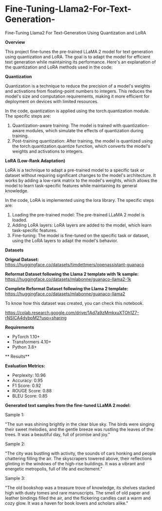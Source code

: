 # Fine-Tuning-Llama2-For-Text-Generation-
Fine-Tuning Llama2 For Text-Generation Using Quantization and LoRA

**Overview**

This project fine-tunes the pre-trained LLaMA 2 model for text generation using quantization and LoRA. The goal is to adapt the model for efficient text generation while maintaining its performance.
Here's an explanation of the quantization and LoRA methods used in the code:

**Quantization**

Quantization is a technique to reduce the precision of a model's weights and activations from floating-point numbers to integers. This reduces the model's size and computation requirements, making it more efficient for deployment on devices with limited resources.

In the code, quantization is applied using the torch.quantization module. The specific steps are:

1. Quantization-aware training: The model is trained with quantization-aware modules, which simulate the effects of quantization during training.
2. Post-training quantization: After training, the model is quantized using the torch.quantization.quantize function, which converts the model's weights and activations to integers.

**LoRA (Low-Rank Adaptation)**

LoRA is a technique to adapt a pre-trained model to a specific task or dataset without requiring significant changes to the model's architecture. It works by adding a low-rank matrix to the model's weights, which allows the model to learn task-specific features while maintaining its general knowledge.

In the code, LoRA is implemented using the lora library. The specific steps are:

1. Loading the pre-trained model: The pre-trained LLaMA 2 model is loaded.
2. Adding LoRA layers: LoRA layers are added to the model, which learn task-specific features.
3. Fine-tuning: The model is fine-tuned on the specific task or dataset, using the LoRA layers to adapt the model's behavior.

**Datasets**

**Orignal Dataset:** https://huggingface.co/datasets/timdettmers/openassistant-guanaco

**Reformat Dataset following the Llama 2 template with 1k sample:** https://huggingface.co/datasets/mlabonne/guanaco-llama2-1k

**Complete Reformat Dataset following the Llama 2 template:** https://huggingface.co/datasets/mlabonne/guanaco-llama2

To know how this dataset was created, you can check this notebook.

https://colab.research.google.com/drive/1Ad7a9zMmkxuXTOh1Z7-rNSICA4dybpM2?usp=sharing

**Requirements**

- PyTorch 1.10+
- Transformers 4.10+
- Python 3.8+



** Results**

**Evaluation Metrics:**

* Perplexity: 10.96
* Accuracy: 0.95
* F1 Score: 0.92
* ROUGE Score: 0.88
* BLEU Score: 0.85

**Generated text samples from the fine-tuned LLaMA 2 model:**

Sample 1:

"The sun was shining brightly in the clear blue sky. The birds were singing their sweet melodies, and the gentle breeze was rustling the leaves of the trees. It was a beautiful day, full of promise and joy."

Sample 2:

"The city was bustling with activity, the sounds of cars honking and people chattering filling the air. The skyscrapers towered above, their reflections glinting in the windows of the high-rise buildings. It was a vibrant and energetic metropolis, full of life and excitement."

Sample 3:

"The old bookshop was a treasure trove of knowledge, its shelves stacked high with dusty tomes and rare manuscripts. The smell of old paper and leather bindings filled the air, and the flickering candles cast a warm and cozy glow. It was a haven for book lovers and scholars alike."

